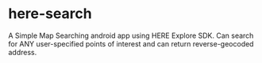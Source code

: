 # here-search
A Simple Map Searching android app using HERE Explore SDK. Can search for ANY user-specified points of interest and can return reverse-geocoded address.
